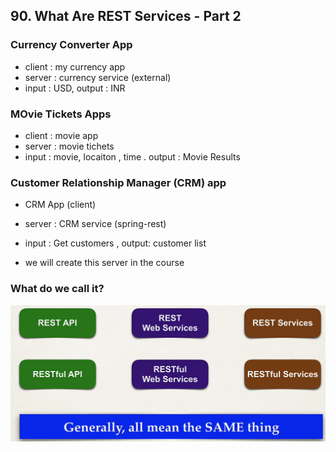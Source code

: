 ## 90. What Are REST Services - Part 2

### Currency Converter App
* client : my currency app
* server : currency service (external)
* input : USD, output : INR

### MOvie Tickets Apps 
* client : movie app 
* server : movie tichets 
* input : movie, locaiton , time . output : Movie Results 

### Customer Relationship Manager (CRM) app
* CRM App (client)
* server : CRM service (spring-rest)
* input : Get customers , output: customer list

* we will create this server in the course 

### What do we call it? 
![img.png](img.png)



